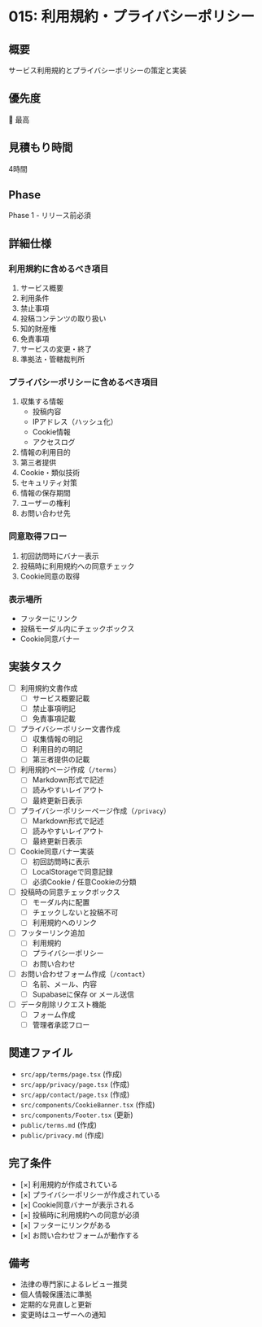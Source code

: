 # 015: 利用規約・プライバシーポリシー

## 概要
サービス利用規約とプライバシーポリシーの策定と実装

## 優先度
🔴 最高

## 見積もり時間
4時間

## Phase
Phase 1 - リリース前必須

## 詳細仕様

### 利用規約に含めるべき項目
1. サービス概要
2. 利用条件
3. 禁止事項
4. 投稿コンテンツの取り扱い
5. 知的財産権
6. 免責事項
7. サービスの変更・終了
8. 準拠法・管轄裁判所

### プライバシーポリシーに含めるべき項目
1. 収集する情報
   - 投稿内容
   - IPアドレス（ハッシュ化）
   - Cookie情報
   - アクセスログ
2. 情報の利用目的
3. 第三者提供
4. Cookie・類似技術
5. セキュリティ対策
6. 情報の保存期間
7. ユーザーの権利
8. お問い合わせ先

### 同意取得フロー
1. 初回訪問時にバナー表示
2. 投稿時に利用規約への同意チェック
3. Cookie同意の取得

### 表示場所
- フッターにリンク
- 投稿モーダル内にチェックボックス
- Cookie同意バナー

## 実装タスク

- [ ] 利用規約文書作成
  - [ ] サービス概要記載
  - [ ] 禁止事項明記
  - [ ] 免責事項記載
- [ ] プライバシーポリシー文書作成
  - [ ] 収集情報の明記
  - [ ] 利用目的の明記
  - [ ] 第三者提供の記載
- [ ] 利用規約ページ作成（`/terms`）
  - [ ] Markdown形式で記述
  - [ ] 読みやすいレイアウト
  - [ ] 最終更新日表示
- [ ] プライバシーポリシーページ作成（`/privacy`）
  - [ ] Markdown形式で記述
  - [ ] 読みやすいレイアウト
  - [ ] 最終更新日表示
- [ ] Cookie同意バナー実装
  - [ ] 初回訪問時に表示
  - [ ] LocalStorageで同意記録
  - [ ] 必須Cookie / 任意Cookieの分類
- [ ] 投稿時の同意チェックボックス
  - [ ] モーダル内に配置
  - [ ] チェックしないと投稿不可
  - [ ] 利用規約へのリンク
- [ ] フッターリンク追加
  - [ ] 利用規約
  - [ ] プライバシーポリシー
  - [ ] お問い合わせ
- [ ] お問い合わせフォーム作成（`/contact`）
  - [ ] 名前、メール、内容
  - [ ] Supabaseに保存 or メール送信
- [ ] データ削除リクエスト機能
  - [ ] フォーム作成
  - [ ] 管理者承認フロー

## 関連ファイル
- `src/app/terms/page.tsx` (作成)
- `src/app/privacy/page.tsx` (作成)
- `src/app/contact/page.tsx` (作成)
- `src/components/CookieBanner.tsx` (作成)
- `src/components/Footer.tsx` (更新)
- `public/terms.md` (作成)
- `public/privacy.md` (作成)

## 完了条件
- [×] 利用規約が作成されている
- [×] プライバシーポリシーが作成されている
- [×] Cookie同意バナーが表示される
- [×] 投稿時に利用規約への同意が必須
- [×] フッターにリンクがある
- [×] お問い合わせフォームが動作する

## 備考
- 法律の専門家によるレビュー推奨
- 個人情報保護法に準拠
- 定期的な見直しと更新
- 変更時はユーザーへの通知
